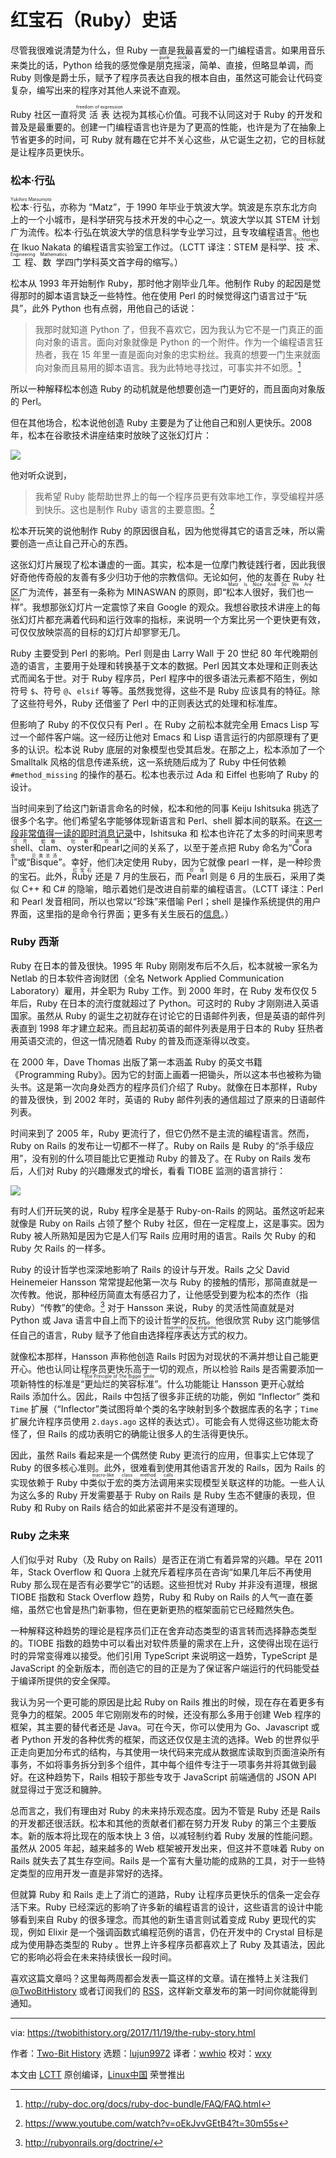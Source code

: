 红宝石（Ruby）史话
======

尽管我很难说清楚为什么，但 Ruby 一直是我最喜爱的一门编程语言。如果用音乐来类比的话，Python 给我的感觉像是<ruby>朋克摇滚<rt>punk rock</rt></ruby>，简单、直接，但略显单调，而 Ruby 则像是爵士乐，赋予了程序员表达自我的根本自由，虽然这可能会让代码变复杂，编写出来的程序对其他人来说不直观。

Ruby 社区一直将<ruby>灵活表达<rt>freedom of expression</rt></ruby>视为其核心价值。可我不认同这对于 Ruby 的开发和普及是最重要的。创建一门编程语言也许是为了更高的性能，也许是为了在抽象上节省更多的时间，可 Ruby 就有趣在它并不关心这些，从它诞生之初，它的目标就是让程序员更快乐。

### 松本·行弘

<ruby>松本·行弘<rt>Yukihiro Matsumoto</rt></ruby>，亦称为 “Matz”，于 1990 年毕业于筑波大学。筑波是东京东北方向上的一个小城市，是科学研究与技术开发的中心之一。筑波大学以其 STEM 计划广为流传。松本·行弘在筑波大学的信息科学专业学习过，且专攻编程语言。他也在 Ikuo Nakata 的编程语言实验室工作过。（LCTT 译注：STEM 是<ruby>科学<rt>Science</rt></ruby>、<ruby>技术<rt>Technology</rt></ruby>、<ruby>工程<rt>Engineering</rt></ruby>、<ruby>数学<rt>Mathematics</rt></ruby>四门学科英文首字母的缩写。）

松本从 1993 年开始制作 Ruby，那时他才刚毕业几年。他制作 Ruby 的起因是觉得那时的脚本语言缺乏一些特性。他在使用 Perl 的时候觉得这门语言过于“玩具”，此外 Python 也有点弱，用他自己的话说：

> 我那时就知道 Python 了，但我不喜欢它，因为我认为它不是一门真正的面向对象的语言。面向对象就像是 Python 的一个附件。作为一个编程语言狂热者，我在 15 年里一直是面向对象的忠实粉丝。我真的想要一门生来就面向对象而且易用的脚本语言。我为此特地寻找过，可事实并不如愿。[^1]

所以一种解释松本创造 Ruby 的动机就是他想要创造一门更好的，而且面向对象版的 Perl。

但在其他场合，松本说他创造 Ruby 主要是为了让他自己和别人更快乐。2008 年，松本在谷歌技术讲座结束时放映了这张幻灯片：

![][1]

他对听众说到，

> 我希望 Ruby 能帮助世界上的每一个程序员更有效率地工作，享受编程并感到快乐。这也是制作 Ruby 语言的主要意图。[^2]

松本开玩笑的说他制作 Ruby 的原因很自私，因为他觉得其它的语言乏味，所以需要创造一点让自己开心的东西。

这张幻灯片展现了松本谦虚的一面。其实，松本是一位摩门教徒践行者，因此我很好奇他传奇般的友善有多少归功于他的宗教信仰。无论如何，他的友善在 Ruby 社区广为流传，甚至有一条称为 MINASWAN 的原则，即“<ruby>松本人很好，我们也一样<rt>Matz Is Nice And So We Are Nice</rt></ruby>”。我想那张幻灯片一定震惊了来自 Google 的观众。我想谷歌技术讲座上的每张幻灯片都充满着代码和运行效率的指标，来说明一个方案比另一个更快更有效，可仅仅放映崇高的目标的幻灯片却寥寥无几。

Ruby 主要受到 Perl 的影响。Perl 则是由 Larry Wall 于 20 世纪 80 年代晚期创造的语言，主要用于处理和转换基于文本的数据。Perl 因其文本处理和正则表达式而闻名于世。对于 Ruby 程序员，Perl 程序中的很多语法元素都不陌生，例如符号 `$`、符号 `@`、`elsif` 等等。虽然我觉得，这些不是 Ruby 应该具有的特征。除了这些符号外，Ruby 还借鉴了 Perl 中的正则表达式的处理和标准库。

但影响了 Ruby 的不仅仅只有 Perl 。在 Ruby 之前松本就完全用 Emacs Lisp 写过一个邮件客户端。这一经历让他对 Emacs 和 Lisp 语言运行的内部原理有了更多的认识。松本说 Ruby 底层的对象模型也受其启发。在那之上，松本添加了一个 Smalltalk 风格的信息传递系统，这一系统随后成为了 Ruby 中任何依赖 `#method_missing` 的操作的基石。松本也表示过 Ada 和 Eiffel 也影响了 Ruby 的设计。

当时间来到了给这门新语言命名的时候，松本和他的同事 Keiju Ishitsuka 挑选了很多个名字。他们希望名字能够体现新语言和 Perl、shell 脚本间的联系。在[这一段非常值得一读的即时消息记录][2]中，Ishitsuka 和 松本也许花了太多的时间来思考 <ruby>shell<rt>贝壳</rt></ruby>、<ruby>clam<rt>蛤蛎</rt></ruby>、<ruby>oyster<rt>牡蛎</rt></ruby>和<ruby>pearl<rt>珍珠</rt></ruby>之间的关系了，以至于差点把 Ruby 命名为“<ruby>Coral<rt>珊瑚虫</rt></ruby>”或“<ruby>Bisque<rt>贝类浓汤</rt></ruby>”。幸好，他们决定使用 Ruby，因为它就像 pearl 一样，是一种珍贵的宝石。此外，<ruby>Ruby<rt>红宝石</rt></ruby> 还是 7 月的生辰石，而 <ruby>Pearl<rt>珍珠</rt></ruby> 则是 6 月的生辰石，采用了类似 C++ 和 C# 的隐喻，暗示着她们是改进自前辈的编程语言。（LCTT 译注：Perl 和 Pearl 发音相同，所以也常以“珍珠”来借喻 Perl；shell 是操作系统提供的用户界面，这里指的是命令行界面；更多有关生辰石的[信息](https://zh.wikipedia.org/zh-hans/%E8%AA%95%E7%94%9F%E7%9F%B3)。）

### Ruby 西渐

Ruby 在日本的普及很快。1995 年 Ruby 刚刚发布后不久后，松本就被一家名为 Netlab 的日本软件咨询财团（全名 Network Applied Communication Laboratory）雇用，并全职为 Ruby 工作。到 2000 年时，在 Ruby 发布仅仅 5 年后，Ruby 在日本的流行度就超过了 Python。可这时的 Ruby 才刚刚进入英语国家。虽然从 Ruby 的诞生之初就存在讨论它的日语邮件列表，但是英语的邮件列表直到 1998 年才建立起来。而且起初英语的邮件列表是用于日本的 Ruby 狂热者用英语交流的，但这一情况随着 Ruby 的普及而逐渐得以改变。

在 2000 年，Dave Thomas 出版了第一本涵盖 Ruby 的英文书籍《Programming Ruby》。因为它的封面上画着一把锄头，所以这本书也被称为锄头书。这是第一次向身处西方的程序员们介绍了 Ruby。就像在日本那样，Ruby 的普及很快，到 2002 年时，英语的 Ruby 邮件列表的通信超过了原来的日语邮件列表。

时间来到了 2005 年，Ruby 更流行了，但它仍然不是主流的编程语言。然而，Ruby on Rails 的发布让一切都不一样了。Ruby on Rails 是 Ruby 的“杀手级应用”，没有别的什么项目能比它更推动 Ruby 的普及了。在 Ruby on Rails 发布后，人们对 Ruby 的兴趣爆发式的增长，看看 TIOBE 监测的语言排行：

![][3]

有时人们开玩笑的说，Ruby 程序全是基于 Ruby-on-Rails 的网站。虽然这听起来就像是 Ruby on Rails 占领了整个 Ruby 社区，但在一定程度上，这是事实。因为 Ruby 被人所熟知是因为它是人们写 Rails 应用时用的语言。Rails 欠 Ruby 的和 Ruby 欠 Rails 的一样多。

Ruby 的设计哲学也深深地影响了 Rails 的设计与开发。Rails 之父 David Heinemeier Hansson 常常提起他第一次与 Ruby 的接触的情形，那简直就是一次传教。他说，那种经历简直太有感召力了，让他感受到要为松本的杰作（指 Ruby）“传教”的使命。[^3] 对于 Hansson 来说，Ruby 的灵活性简直就是对 Python 或 Java 语言中自上而下的设计哲学的反抗。他很欣赏 Ruby 这门能够信任自己的语言，Ruby 赋予了他自由选择<ruby>程序表达方式<rt>express his programs</rt></ruby>的权力。

就像松本那样，Hansson 声称他创造 Rails 时因为对现状的不满并想让自己能更开心。他也认同让程序员更快乐高于一切的观点，所以检验 Rails 是否需要添加一项新特性的标准是“<ruby>更灿烂的笑容标准<rt>The Principle of The Bigger Smile</rt></ruby>”。什么功能能让 Hansson 更开心就给 Rails 添加什么。因此，Rails 中包括了很多非正统的功能，例如 “Inflector” 类和 `Time` 扩展（“Inflector”类试图将单个类的名字映射到多个数据库表的名字；`Time` 扩展允许程序员使用 `2.days.ago` 这样的表达式）。可能会有人觉得这些功能太奇怪了，但 Rails 的成功表明它的确能让很多人的生活得更快乐。

因此，虽然 Rails 看起来是一个偶然使 Ruby 更流行的应用，但事实上它体现了 Ruby 的很多核心准则。此外，很难看到使用其他语言开发的 Rails，因为 Rails 的实现依赖于 Ruby 中<ruby>类似于宏的类方法调用<rt>macro-like class method calls</rt></ruby>来实现模型关联这样的功能。一些人认为这么多的 Ruby 开发需要基于 Ruby on Rails 是 Ruby 生态不健康的表现，但 Ruby 和 Ruby on Rails 结合的如此紧密并不是没有道理的。

### Ruby 之未来  

人们似乎对 Ruby（及 Ruby on Rails）是否正在消亡有着异常的兴趣。早在 2011 年，Stack Overflow 和 Quora 上就充斥着程序员在咨询“如果几年后不再使用 Ruby 那么现在是否有必要学它”的话题。这些担忧对 Ruby 并非没有道理，根据 TIOBE 指数和 Stack Overflow 趋势，Ruby 和 Ruby on Rails 的人气一直在萎缩，虽然它也曾是热门新事物，但在更新更热的框架面前它已经黯然失色。

一种解释这种趋势的理论是程序员们正在舍弃动态类型的语言转而选择静态类型的。TIOBE 指数的趋势中可以看出对软件质量的需求在上升，这使得出现在运行时的异常变得难以接受。他们引用 TypeScript 来说明这一趋势，TypeScript 是 JavaScript 的全新版本，而创造它的目的正是为了保证客户端运行的代码能受益于编译所提供的安全保障。

我认为另一个更可能的原因是比起 Ruby on Rails 推出的时候，现在存在着更多有竞争力的框架。2005  年它刚刚发布的时候，还没有那么多用于创建 Web 程序的框架，其主要的替代者还是 Java。可在今天，你可以使用为 Go、Javascript 或者 Python 开发的各种优秀的框架，而这还仅仅是主流的选择。Web 的世界似乎正走向更加分布式的结构，与其使用一块代码来完成从数据库读取到页面渲染所有事务，不如将事务拆分到多个组件，其中每个组件专注于一项事务并将其做到最好。在这种趋势下，Rails 相较于那些专攻于 JavaScript 前端通信的 JSON API 就显得过于宽泛和臃肿。

总而言之，我们有理由对 Ruby 的未来持乐观态度。因为不管是 Ruby 还是 Rails 的开发都还很活跃。松本和其他的贡献者们都在努力开发 Ruby 的第三个主要版本。新的版本将比现在的版本快上 3 倍，以减轻制约着 Ruby 发展的性能问题。虽然从 2005 年起，越来越多的 Web 框架被开发出来，但这并不意味着 Ruby on Rails 就失去了其生存空间。Rails 是一个富有大量功能的成熟的工具，对于一些特定类型的应用开发一直是非常好的选择。

但就算 Ruby 和 Rails 走上了消亡的道路，Ruby 让程序员更快乐的信条一定会存活下来。Ruby 已经深远的影响了许多新的编程语言的设计，这些语言的设计中能够看到来自 Ruby 的很多理念。而其他的新生语言则试着变成 Ruby 更现代的实现，例如 Elixir 是一个强调函数式编程范例的语言，仍在开发中的 Crystal 目标是成为使用静态类型的 Ruby 。世界上许多程序员都喜欢上了 Ruby 及其语法，因此它的影响必将会在未来持续很长一段时间。

喜欢这篇文章吗？这里每两周都会发表一篇这样的文章。请在推特上关注我们 [@TwoBitHistory][4] 或者订阅我们的 [RSS][5]，这样新文章发布的第一时间你就能得到通知。

[^1]: http://ruby-doc.org/docs/ruby-doc-bundle/FAQ/FAQ.html
[^2]: https://www.youtube.com/watch?v=oEkJvvGEtB4?t=30m55s
[^3]: http://rubyonrails.org/doctrine/

--------------------------------------------------------------------------------

via: https://twobithistory.org/2017/11/19/the-ruby-story.html

作者：[Two-Bit History][a]
选题：[lujun9972][b]
译者：[wwhio](https://github.com/wwhio)
校对：[wxy](https://github.com/wxy)

本文由 [LCTT](https://github.com/LCTT/TranslateProject) 原创编译，[Linux中国](https://linux.cn/) 荣誉推出

[a]: https://twobithistory.org
[b]: https://github.com/lujun9972
[1]: https://twobithistory.org/images/matz.png
[2]: http://blade.nagaokaut.ac.jp/cgi-bin/scat.rb/ruby/ruby-talk/88819
[3]: https://twobithistory.org/images/tiobe_ruby.png
[4]: https://twitter.com/TwoBitHistory
[5]: https://twobithistory.org/feed.xml
